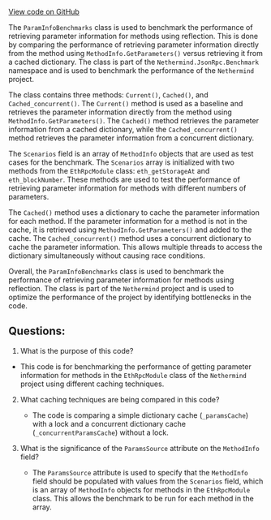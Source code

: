 [View code on GitHub](https://github.com/nethermindeth/nethermind/Nethermind.JsonRpc.Benchmark/ParamInfoBenchmarks.cs)

The `ParamInfoBenchmarks` class is used to benchmark the performance of retrieving parameter information for methods using reflection. This is done by comparing the performance of retrieving parameter information directly from the method using `MethodInfo.GetParameters()` versus retrieving it from a cached dictionary. The class is part of the `Nethermind.JsonRpc.Benchmark` namespace and is used to benchmark the performance of the `Nethermind` project.

The class contains three methods: `Current()`, `Cached()`, and `Cached_concurrent()`. The `Current()` method is used as a baseline and retrieves the parameter information directly from the method using `MethodInfo.GetParameters()`. The `Cached()` method retrieves the parameter information from a cached dictionary, while the `Cached_concurrent()` method retrieves the parameter information from a concurrent dictionary.

The `Scenarios` field is an array of `MethodInfo` objects that are used as test cases for the benchmark. The `Scenarios` array is initialized with two methods from the `EthRpcModule` class: `eth_getStorageAt` and `eth_blockNumber`. These methods are used to test the performance of retrieving parameter information for methods with different numbers of parameters.

The `Cached()` method uses a dictionary to cache the parameter information for each method. If the parameter information for a method is not in the cache, it is retrieved using `MethodInfo.GetParameters()` and added to the cache. The `Cached_concurrent()` method uses a concurrent dictionary to cache the parameter information. This allows multiple threads to access the dictionary simultaneously without causing race conditions.

Overall, the `ParamInfoBenchmarks` class is used to benchmark the performance of retrieving parameter information for methods using reflection. The class is part of the `Nethermind` project and is used to optimize the performance of the project by identifying bottlenecks in the code.
## Questions: 
 1. What is the purpose of this code?
   - This code is for benchmarking the performance of getting parameter information for methods in the `EthRpcModule` class of the `Nethermind` project using different caching techniques.

2. What caching techniques are being compared in this code?
   - The code is comparing a simple dictionary cache (`_paramsCache`) with a lock and a concurrent dictionary cache (`_concurrentParamsCache`) without a lock.

3. What is the significance of the `ParamsSource` attribute on the `MethodInfo` field?
   - The `ParamsSource` attribute is used to specify that the `MethodInfo` field should be populated with values from the `Scenarios` field, which is an array of `MethodInfo` objects for methods in the `EthRpcModule` class. This allows the benchmark to be run for each method in the array.